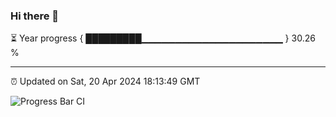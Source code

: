 ### Hi there 👋

⏳ Year progress { █████████▁▁▁▁▁▁▁▁▁▁▁▁▁▁▁▁▁▁▁▁▁ } 30.26 %

---

⏰ Updated on Sat, 20 Apr 2024 18:13:49 GMT

![Progress Bar CI](https://github.com/liununu/liununu/workflows/Progress%20Bar%20CI/badge.svg)
